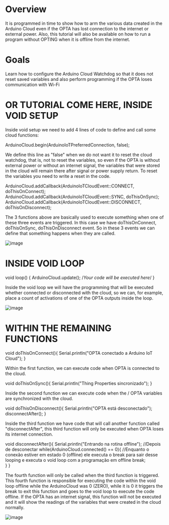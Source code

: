 # Overview
It is programmed in time to show how to arm the various data created in the Arduino Cloud even if the OPTA has lost connection to the internet or external power. Also, this tutorial will also be available on how to run a program without OPTING when it is offline from the internet.

# Goals 
Learn how to configure the Arduino Cloud Watchdog so that it does not reset saved variables and also perform programming if the OPTA loses communication with Wi-Fi

# OR TUTORIAL COME HERE, INSIDE VOID SETUP

Inside void setup we need to add 4 lines of code to define and call some cloud functions:

ArduinoCloud.begin(ArduinoIoTPreferredConnection, false);

We define this line as "false" when we do not want it to reset the cloud watchdog, that is, not to reset the variables, so even if the OPTA is without external power or without an internet signal, the variables that were stored in the cloud will remain there after signal or power supply return.
To reset the variables you need to write a reset in the code.


ArduinoCloud.addCallback(ArduinoIoTCloudEvent::CONNECT, doThisOnConnect);
ArduinoCloud.addCallback(ArduinoIoTCloudEvent::SYNC, doThisOnSync);
ArduinoCloud.addCallback(ArduinoIoTCloudEvent::DISCONNECT, doThisOnDisconnect);

The 3 functions above are basically used to execute something when one of these three events are triggered.
In this case we have doThisOnConnect, doThisOnSync, doThisOnDisconnect event. So in these 3 events we can define that something happens when they are called.

![image](https://github.com/Engenharia-Finder/OPTA-PROG-WATCHDOG-CLOUD/assets/133161771/d5fd6988-ebd4-4a3f-b328-a68cc3d171ef)

# INSIDE VOID LOOP

void loop() {
  ArduinoCloud.update();
  /*Your code will be executed here*/
}

Inside the void loop we will have the programming that will be executed whether connected or disconnected with the cloud, so we can, for example, place a count of activations of one of the OPTA outputs inside the loop.

![image](https://github.com/Engenharia-Finder/OPTA-PROG-WATCHDOG-CLOUD/assets/133161771/7d4b8738-d303-481e-bf8c-7d2530fd98b7)

# WITHIN THE REMAINING FUNCTIONS

void doThisOnConnect(){
  Serial.println("OPTA conectado a Arduino IoT Cloud");
}

Within the first function, we can execute code when OPTA is connected to the cloud.

void doThisOnSync(){
  Serial.println("Thing Properties sincronizado");
}

Inside the second function we can execute code when the / OPTA variables are synchronized with the cloud.

void doThisOnDisconnect(){
  Serial.println("OPTA está desconectado");
  disconnectAfter();
}

Inside the third function we have code that will call another function called "disconnectAfter", this third function will only be executed when OPTA loses its internet connection.


void disconnectAfter(){
  Serial.println("Entrando na rotina offline"); //Depois de desconectar
  while(ArduinoCloud.connected() == 0){         //Enquanto o conexão estiver em estado 0 (offline) ele executa o break para sair desse looping e executa o void loop com a programação em offline
    break;                                      
  }
}

The fourth function will only be called when the third function is triggered.
This fourth function is responsible for executing the code within the void loop offline while the ArduinoCloud was 0 (ZERO), while it is 0 it triggers the break to exit this function and goes to the void loop to execute the code offline.
If the OPTA has an internet signal, this function will not be executed and it will show the readings of the variables that were created in the cloud normally.

![image](https://github.com/Engenharia-Finder/OPTA-PROG-WATCHDOG-CLOUD/assets/133161771/9938b681-b8ad-4294-9e7d-35d358ec9a02)

